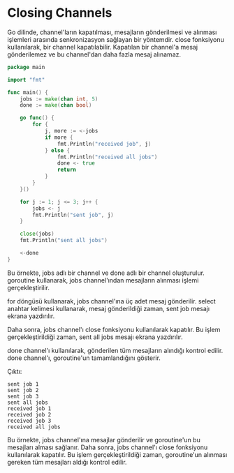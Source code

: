 # Closing Channels

Go dilinde, channel'ların kapatılması, mesajların gönderilmesi ve alınması işlemleri arasında senkronizasyon sağlayan bir yöntemdir. close fonksiyonu kullanılarak, bir channel kapatılabilir. Kapatılan bir channel'a mesaj gönderilemez ve bu channel'dan daha fazla mesaj alınamaz.

```go
package main

import "fmt"

func main() {
	jobs := make(chan int, 5)
	done := make(chan bool)

	go func() {
		for {
			j, more := <-jobs
			if more {
				fmt.Println("received job", j)
			} else {
				fmt.Println("received all jobs")
				done <- true
				return
			}
		}
	}()

	for j := 1; j <= 3; j++ {
		jobs <- j
		fmt.Println("sent job", j)
	}

	close(jobs)
	fmt.Println("sent all jobs")

	<-done
}
```

Bu örnekte, jobs adlı bir channel ve done adlı bir channel oluşturulur. goroutine kullanarak, jobs channel'ından mesajların alınması işlemi gerçekleştirilir.

for döngüsü kullanarak, jobs channel'ına üç adet mesaj gönderilir. select anahtar kelimesi kullanarak, mesaj gönderildiği zaman, sent job mesajı ekrana yazdırılır.

Daha sonra, jobs channel'ı close fonksiyonu kullanılarak kapatılır. Bu işlem gerçekleştirildiği zaman, sent all jobs mesajı ekrana yazdırılır.

done channel'ı kullanılarak, gönderilen tüm mesajların alındığı kontrol edilir. done channel'ı, goroutine'un tamamlandığını gösterir.

Çıktı:

```
sent job 1
sent job 2
sent job 3
sent all jobs
received job 1
received job 2
received job 3
received all jobs
```

Bu örnekte, jobs channel'ına mesajlar gönderilir ve goroutine'un bu mesajları alması sağlanır. Daha sonra, jobs channel'ı close fonksiyonu kullanılarak kapatılır. Bu işlem gerçekleştirildiği zaman, goroutine'un alınması gereken tüm mesajları aldığı kontrol edilir.
